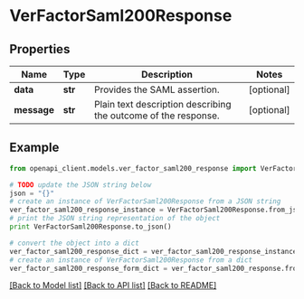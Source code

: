 # VerFactorSaml200Response


## Properties
Name | Type | Description | Notes
------------ | ------------- | ------------- | -------------
**data** | **str** | Provides the SAML assertion. | [optional] 
**message** | **str** | Plain text description describing the outcome of the response. | [optional] 

## Example

```python
from openapi_client.models.ver_factor_saml200_response import VerFactorSaml200Response

# TODO update the JSON string below
json = "{}"
# create an instance of VerFactorSaml200Response from a JSON string
ver_factor_saml200_response_instance = VerFactorSaml200Response.from_json(json)
# print the JSON string representation of the object
print VerFactorSaml200Response.to_json()

# convert the object into a dict
ver_factor_saml200_response_dict = ver_factor_saml200_response_instance.to_dict()
# create an instance of VerFactorSaml200Response from a dict
ver_factor_saml200_response_form_dict = ver_factor_saml200_response.from_dict(ver_factor_saml200_response_dict)
```
[[Back to Model list]](../README.md#documentation-for-models) [[Back to API list]](../README.md#documentation-for-api-endpoints) [[Back to README]](../README.md)


